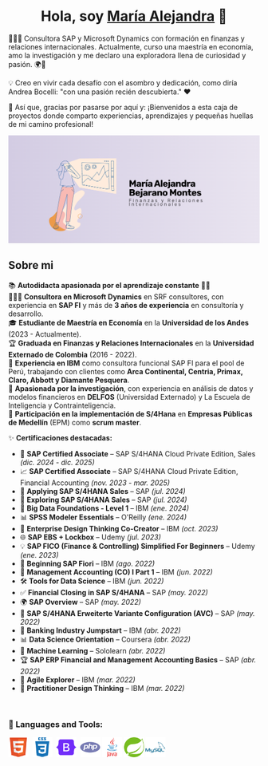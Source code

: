 <div>
<h1 align="center">Hola, soy <a href="https://www.linkedin.com/in/alejandra-bejarano-sap/">María Alejandra</a> 👋</h1>
 <p> 👩🏻‍💻 Consultora SAP y Microsoft Dynamics con formación en finanzas y relaciones internacionales. Actualmente, curso una maestría en economía, amo la investigación y me declaro una exploradora llena de curiosidad y pasión. 🌍💼

💡 Creo en vivir cada desafío con el asombro y dedicación, como diría Andrea Bocelli: "con una pasión recién descubierta." ❤️

🚀 Así que, gracias por pasarse por aquí y: ¡Bienvenidos a esta caja de proyectos donde comparto experiencias, aprendizajes y pequeñas huellas de mi camino profesional!</p>
</div>
<img src="/GITHUB.png">

## Sobre mi

📚 **Autodidacta apasionada por el aprendizaje constante** 🚀🪷  
👩🏻‍💻 **Consultora en Microsoft Dynamics** en SRF consultores, con experiencia en **SAP FI** y más de **3 años de experiencia** en consultoría y desarrollo.  
🎓 **Estudiante de Maestría en Economía** en la **Universidad de los Andes** (2023 - Actualmente).  
🏆 **Graduada en Finanzas y Relaciones Internacionales** en la **Universidad Externado de Colombia** (2016 - 2022).  
💼 **Experiencia en IBM** como consultora funcional SAP FI para el pool de Perú, trabajando con clientes como **Arca Continental, Centria, Primax, Claro, Abbott y Diamante Pesquera**.  
🔬 **Apasionada por la investigación**, con experiencia en análisis de datos y modelos financieros en **DELFOS** (Universidad Externado) y La Escuela de Inteligencia y Contrainteligencia.  
🚀 **Participación en la implementación de S/4Hana** en **Empresas Públicas de Medellín** (EPM) como **scrum master**.  

✨ **Certificaciones destacadas:**  

- 🎯 **SAP Certified Associate** – SAP S/4HANA Cloud Private Edition, Sales *(dic. 2024 - dic. 2025)*  
- 📈 **SAP Certified Associate** – SAP S/4HANA Cloud Private Edition, Financial Accounting *(nov. 2023 - mar. 2025)*  
- 🏅 **Applying SAP S/4HANA Sales** – SAP *(jul. 2024)*  
- 🚀 **Exploring SAP S/4HANA Sales** – SAP *(jul. 2024)*  
- 🧠 **Big Data Foundations - Level 1** – IBM *(ene. 2024)*  
- 📊 **SPSS Modeler Essentials** – O'Reilly *(ene. 2024)*  
- 🎯 **Enterprise Design Thinking Co-Creator** – IBM *(oct. 2023)*  
- 🌐 **SAP EBS + Lockbox** – Udemy *(jul. 2023)*  
- 💡 **SAP FICO (Finance & Controlling) Simplified For Beginners** – Udemy *(ene. 2023)*  
- 🔎 **Beginning SAP Fiori** – IBM *(ago. 2022)*  
- 📘 **Management Accounting (CO) I Part 1** – IBM *(jun. 2022)*  
- 🛠️ **Tools for Data Science** – IBM *(jun. 2022)*  
- ✅ **Financial Closing in SAP S/4HANA** – SAP *(may. 2022)*  
- 🌍 **SAP Overview** – SAP *(may. 2022)*  
- 🔧 **SAP S/4HANA Erweiterte Variante Configuration (AVC)** – SAP *(may. 2022)*  
- 💼 **Banking Industry Jumpstart** – IBM *(abr. 2022)*  
- 📊 **Data Science Orientation** – Coursera *(abr. 2022)*  
- 🧠 **Machine Learning** – Sololearn *(abr. 2022)*  
- 🏆 **SAP ERP Financial and Management Accounting Basics** – SAP *(abr. 2022)*  
- 🚀 **Agile Explorer** – IBM *(mar. 2022)*  
- 🌟 **Practitioner Design Thinking** – IBM *(mar. 2022)*  



<br>

<div align="left">
    <h3>🔨 Languages and Tools:</h3>
    <div>
        <img src="https://github.com/devicons/devicon/blob/master/icons/html5/html5-original.svg" title="HTML5" alt="HTML" width="40" height="40"/>&nbsp;
        <img src="https://github.com/devicons/devicon/blob/master/icons/css3/css3-plain-wordmark.svg"  title="CSS3" alt="CSS" width="40" height="40"/>&nbsp;
        <img src="https://github.com/devicons/devicon/blob/master/icons/bootstrap/bootstrap-plain.svg" title="Bootstrap" alt="Bootstrap" width="40" height="40"/>&nbsp;
        <img src="https://github.com/devicons/devicon/blob/master/icons/php/php-plain.svg" title="PHP" **alt="Git" width="40" height="40"/>
        <img src="https://github.com/devicons/devicon/blob/master/icons/java/java-original-wordmark.svg" title="java" **alt="Git" width="40" height="40"/>
        <img src="https://github.com/devicons/devicon/blob/master/icons/spring/spring-original.svg" title="Spring boot" **alt="Git" width="40" height="40"/>
        <img src="https://github.com/devicons/devicon/blob/master/icons/mysql/mysql-plain-wordmark.svg" title="DB" **alt="Git" width="40" height="40"/>
     
</div>
